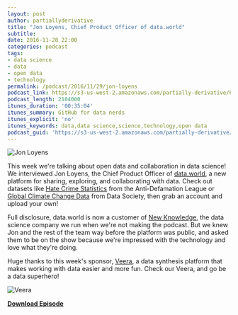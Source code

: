 ```yaml
---
layout: post
author: partiallyderivative
title: "Jon Loyens, Chief Product Officer of data.world"
subtitle: 
date: 2016-11-28 22:00
categories: podcast
tags:
- data science
- data
- open data
- technology
permalink: /podcast/2016/11/29/jon-loyens
podcast_link: https://s3-us-west-2.amazonaws.com/partially-derivative/Partially_Derivative_Jon_Loyens.mp3
podcast_length: 2104000
itunes_duration: '00:35:04'
itunes_summary: GitHub for data nerds 
itunes_explicit: 'no'
itunes_keywords: data,data science,science,technology,open data
podcast_guid: 'https://s3-us-west-2.amazonaws.com/partially-derivative/Partially_Derivative_Jon_Loyens.mp3'
---
```


![Jon Loyens](https://pbs.twimg.com/profile_images/107404028/Photo_1_400x400.jpg)

This week we're talking about open data and collaboration in data science! We interviewed Jon Loyens, the Chief Product Officer of [data.world](http://data.world), a new platform for sharing, exploring, and collaborating with data. Check out datasets like [Hate Crime Statistics](https://data.world/adl/hate-crime-laws-and-statistics) from the Anti-Defamation League or [Global Climate Change Data](https://data.world/data-society/global-climate-change-data) from Data Society, then grab an account and upload your own! 

Full disclosure, data.world is now a customer of [New Knowledge](http://newknowledge.io), the data science company we run when we're not making the podcast. But we knew Jon and the rest of the team way before the platform was public, and asked them to be on the show because we're impressed with the technology and love what they're doing.   

Huge thanks to this week's sponsor, [Veera](http://getveera.com/), a data synthesis platform that makes working with data easier and more fun. Check our Veera, and go be a data superhero!

![Veera](http://getveera.com/wp-content/uploads/2016/08/veera-500width.png)

[**Download Episode**](https://s3-us-west-2.amazonaws.com/partially-derivative/Partially_Derivative_Jon_Loyens.mp3)